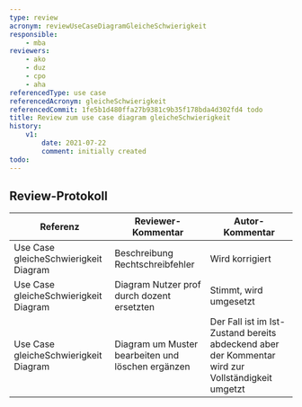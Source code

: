 ```yaml
---
type: review
acronym: reviewUseCaseDiagramGleicheSchwierigkeit
responsible:
    - mba
reviewers:
    - ako
    - duz
    - cpo
    - aha
referencedType: use case
referencedAcronym: gleicheSchwierigkeit
referencedCommit: 1fe5b1d480ffa27b9381c9b35f178bda4d302fd4 todo
title: Review zum use case diagram gleicheSchwierigkeit 
history:
    v1:
        date: 2021-07-22
        comment: initially created
todo:
---
```



## Review-Protokoll

| Referenz | Reviewer-Kommentar | Autor-Kommentar |
|------------|------------------|-----------------|
| Use Case gleicheSchwierigkeit Diagram | Beschreibung Rechtschreibfehler | Wird korrigiert |
| Use Case gleicheSchwierigkeit Diagram | Diagram Nutzer prof durch dozent ersetzten | Stimmt, wird umgesetzt |
| Use Case gleicheSchwierigkeit Diagram | Diagram um Muster bearbeiten und löschen ergänzen | Der Fall ist im Ist-Zustand bereits abdeckend aber der Kommentar wird zur Vollständigkeit umgetzt |